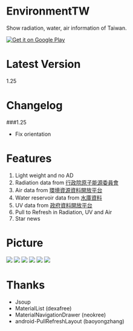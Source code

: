 EnvironmentTW
========
Show radiation, water, air information of Taiwan. 

[![Get it on Google Play](http://www.android.com/images/brand/get_it_on_play_logo_small.png)](https://play.google.com/store/apps/details?id=com.npes87184.enviromenttw)

Latest Version
========
1.25

Changelog
========
###1.25
* Fix orientation

Features
========
1. Light weight and no AD 
2. Radiation data from <a href="http://www.aec.gov.tw/%E8%B3%87%E8%A8%8A%E5%85%AC%E9%96%8B/%E9%96%8B%E6%94%BE%E8%B3%87%E6%96%99-Open-Data/02.%E5%85%A8%E5%9C%8B%E7%92%B0%E5%A2%83%E8%BC%BB%E5%B0%84%E5%81%B5%E6%B8%AC--219_2015_2017.html">行政院原子能源委員會</a>
3. Air data from <a href="http://opendata.epa.gov.tw/Data/Contents/AQX/">環境資源資料開放平台</a>
4. Water reservoir data from <a href="http://fhy.wra.gov.tw/ReservoirPage_2011/StorageCapacity.aspx">水庫資料</a>
5. UV data from <a href="http://data.gov.tw/node/6076">政府資料開放平台</a>
6. Pull to Refresh in Radiation, UV and Air
7. Star news


Picture
========
<img src="http://truth.bahamut.com.tw/s01/201505/5af1a75de4b6a936f09e8a89d46d5378.PNG">

<img src="http://truth.bahamut.com.tw/s01/201505/bedcf29f23cf968d4b9012cd451d6eb9.PNG">

<img src="http://truth.bahamut.com.tw/s01/201505/385584470516ae17f9025985c550991b.PNG">

<img src="http://truth.bahamut.com.tw/s01/201504/976977d2517994d51581b95ccf0700af.PNG">

<img src="http://truth.bahamut.com.tw/s01/201505/e998aa474a78c98ed5701a45ee50d2c3.PNG">

<img src="http://truth.bahamut.com.tw/s01/201504/aa2b42c63ac3b2d99518d248e92c3ffd.PNG">

Thanks
========
* Jsoup
* MaterialList (dexafree)
* MaterialNavigationDrawer (neokree)
* android-PullRefreshLayout (baoyongzhang)